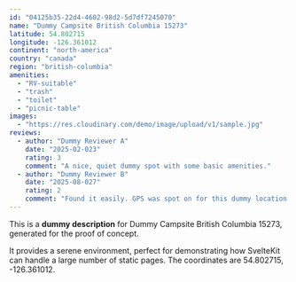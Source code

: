 ```yaml
---
id: "04125b35-22d4-4602-98d2-5d7df7245070"
name: "Dummy Campsite British Columbia 15273"
latitude: 54.802715
longitude: -126.361012
continent: "north-america"
country: "canada"
region: "british-columbia"
amenities:
  - "RV-suitable"
  - "trash"
  - "toilet"
  - "picnic-table"
images:
  - "https://res.cloudinary.com/demo/image/upload/v1/sample.jpg"
reviews:
  - author: "Dummy Reviewer A"
    date: "2025-02-023"
    rating: 3
    comment: "A nice, quiet dummy spot with some basic amenities."
  - author: "Dummy Reviewer B"
    date: "2025-08-027"
    rating: 2
    comment: "Found it easily. GPS was spot on for this dummy location."
---
```


This is a **dummy description** for Dummy Campsite British Columbia 15273, generated for the proof of concept.

It provides a serene environment, perfect for demonstrating how SvelteKit can handle a large number of static pages. The coordinates are 54.802715, -126.361012.
